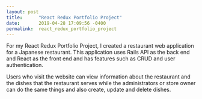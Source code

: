 ```yaml
---
layout: post
title:      "React Redux Portfolio Project"
date:       2019-04-28 17:09:56 -0400
permalink:  react_redux_portfolio_project
---
```



For my React Redux Portfolio Project, I created a restaurant web application for a Japanese restaurant. This application uses Rails API as the back end and React as the front end and has features such as CRUD and user authentication. 

Users who visit the website can view information about the restaurant and the dishes that the restaurant serves while the administrators or store owner can do the same things and also create, update and delete dishes. 
